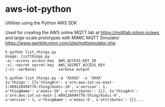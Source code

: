 # aws-iot-python
Utilities using the Python AWS SDK

Used for creating the AWS
online MQTT lab at https://mqttlab.iotsim.io/aws, and
large-scale prototypes with MIMIC MQTT Simulator https://www.gambitcomm.com/site/mqttsimulator.php

    % python list_things.py
    Usage: listthings.py
  	-a|--access access-key  AWS_ACCESS_KEY_ID
  	-s|--secret secret-key  AWS_SECRET_ACCESS_KEY
  	[-v|--verbose]          verbose output

    % python list_things.py -a 'XXXXX' -s 'XXXX'
    {u'things': [{u'thingArn': u'arn:aws:iot:us-east-1:409128494776:thing/mimic-10', u'version': 1,
    u'thingName': u'mimic-10', u'attributes': {}}, {u'thingArn': u'arn:aws:iot:us-east-1:409128494776:thing/mimic-9',
    u'version': 1, u'thingName': u'mimic-9', u'attributes': {}},...


